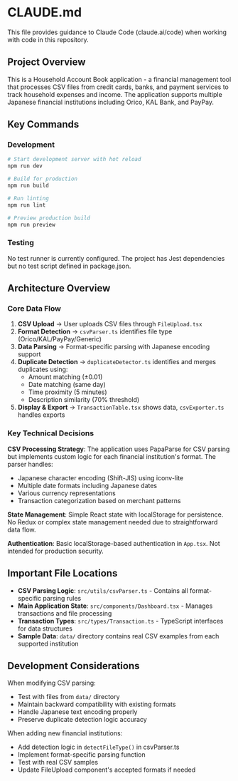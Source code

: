 # CLAUDE.md

This file provides guidance to Claude Code (claude.ai/code) when working with code in this repository.

## Project Overview

This is a Household Account Book application - a financial management tool that processes CSV files from credit cards, banks, and payment services to track household expenses and income. The application supports multiple Japanese financial institutions including Orico, KAL Bank, and PayPay.

## Key Commands

### Development
```bash
# Start development server with hot reload
npm run dev

# Build for production
npm run build

# Run linting
npm run lint

# Preview production build
npm run preview
```

### Testing
No test runner is currently configured. The project has Jest dependencies but no test script defined in package.json.

## Architecture Overview

### Core Data Flow
1. **CSV Upload** → User uploads CSV files through `FileUpload.tsx`
2. **Format Detection** → `csvParser.ts` identifies file type (Orico/KAL/PayPay/Generic)
3. **Data Parsing** → Format-specific parsing with Japanese encoding support
4. **Duplicate Detection** → `duplicateDetector.ts` identifies and merges duplicates using:
   - Amount matching (±0.01)
   - Date matching (same day)
   - Time proximity (5 minutes)
   - Description similarity (70% threshold)
5. **Display & Export** → `TransactionTable.tsx` shows data, `csvExporter.ts` handles exports

### Key Technical Decisions

**CSV Processing Strategy**: The application uses PapaParse for CSV parsing but implements custom logic for each financial institution's format. The parser handles:
- Japanese character encoding (Shift-JIS) using iconv-lite
- Multiple date formats including Japanese dates
- Various currency representations
- Transaction categorization based on merchant patterns

**State Management**: Simple React state with localStorage for persistence. No Redux or complex state management needed due to straightforward data flow.

**Authentication**: Basic localStorage-based authentication in `App.tsx`. Not intended for production security.

## Important File Locations

- **CSV Parsing Logic**: `src/utils/csvParser.ts` - Contains all format-specific parsing rules
- **Main Application State**: `src/components/Dashboard.tsx` - Manages transactions and file processing
- **Transaction Types**: `src/types/Transaction.ts` - TypeScript interfaces for data structures
- **Sample Data**: `data/` directory contains real CSV examples from each supported institution

## Development Considerations

When modifying CSV parsing:
- Test with files from `data/` directory
- Maintain backward compatibility with existing formats
- Handle Japanese text encoding properly
- Preserve duplicate detection logic accuracy

When adding new financial institutions:
- Add detection logic in `detectFileType()` in csvParser.ts
- Implement format-specific parsing function
- Test with real CSV samples
- Update FileUpload component's accepted formats if needed